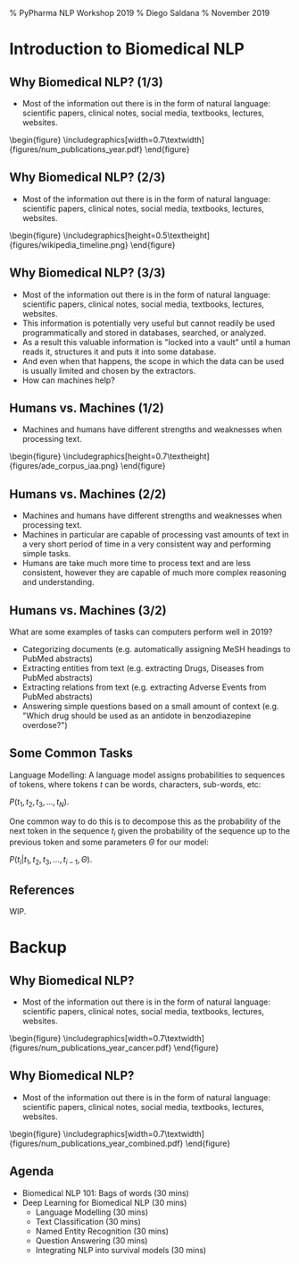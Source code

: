 % PyPharma NLP Workshop 2019
% Diego Saldana
% November 2019


# Introduction to Biomedical NLP


## Why Biomedical NLP? (1/3)

- Most of the information out there is in the form of natural language: 
  scientific papers, clinical notes, social media, textbooks, lectures, 
  websites.

\begin{figure}
    \includegraphics[width=0.7\textwidth]{figures/num_publications_year.pdf}
\end{figure}


## Why Biomedical NLP? (2/3)

- Most of the information out there is in the form of natural language: 
  scientific papers, clinical notes, social media, textbooks, lectures, 
  websites.

\begin{figure}
    \includegraphics[height=0.5\textheight]{figures/wikipedia_timeline.png}
\end{figure}


## Why Biomedical NLP? (3/3)

- Most of the information out there is in the form of natural language: 
  scientific papers, clinical notes, social media, textbooks, lectures, 
  websites.
- This information is potentially very useful but cannot readily be used 
  programmatically and stored in databases, searched, or analyzed.
- As a result this valuable information is "locked into a vault" until a human 
  reads it, structures it and puts it into some database.
- And even when that happens, the scope in which the data can be used is 
  usually limited and chosen by the extractors.
- How can machines help?


## Humans vs. Machines (1/2)

- Machines and humans have different strengths and weaknesses when processing 
  text.

\begin{figure}
    \includegraphics[height=0.7\textheight]{figures/ade_corpus_iaa.png}
\end{figure}


## Humans vs. Machines (2/2)

- Machines and humans have different strengths and weaknesses when processing 
  text.
- Machines in particular are capable of processing vast amounts of text in a 
  very short period of time in a very consistent way and performing simple 
  tasks.
- Humans are take much more time to process text and are less consistent, 
  however they are capable of much more complex reasoning and understanding.


## Humans vs. Machines (3/2)

What are some examples of tasks can computers perform well in 2019?

- Categorizing documents (e.g. automatically assigning MeSH headings to 
  PubMed abstracts)
- Extracting entities from text (e.g. extracting Drugs, Diseases from 
  PubMed abstracts)
- Extracting relations from text (e.g. extracting Adverse Events from 
  PubMed abstracts)
- Answering simple questions based on a small amount of context (e.g. 
  "Which drug should be used as an antidote in benzodiazepine overdose?")


## Some Common Tasks

Language Modelling: A language model assigns probabilities to sequences of 
tokens, where tokens $t$ can be words, characters, sub-words, etc: 

$P\Big(t_{1}, t_{2}, t_{3}, ..., t_{N}\Big)$.

One common way to do this is to decompose this as the probability of the next 
token in the sequence $t_{i}$ given the probability of the sequence up to the 
previous token and some parameters $\Theta$ for our model:

$P\Big(t_{i} | t_{1}, t_{2}, t_{3}, ..., t_{i - 1}, \Theta\Big).$


## References

WIP.


# Backup

## Why Biomedical NLP?

- Most of the information out there is in the form of natural language: 
  scientific papers, clinical notes, social media, textbooks, lectures, 
  websites.

\begin{figure}
    \includegraphics[width=0.7\textwidth]{figures/num_publications_year_cancer.pdf}
\end{figure}


## Why Biomedical NLP?

- Most of the information out there is in the form of natural language: 
  scientific papers, clinical notes, social media, textbooks, lectures, 
  websites.

\begin{figure}
    \includegraphics[width=0.7\textwidth]{figures/num_publications_year_combined.pdf}
\end{figure}


## Agenda

* Biomedical NLP 101: Bags of words (30 mins)
* Deep Learning for Biomedical NLP (30 mins)
    * Language Modelling (30 mins)
    * Text Classification (30 mins)
    * Named Entity Recognition (30 mins)
    * Question Answering (30 mins)
    * Integrating NLP into survival models (30 mins)
